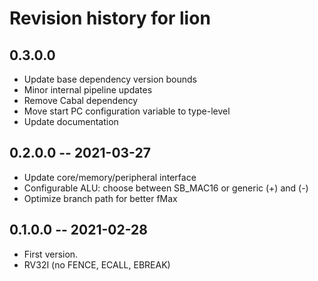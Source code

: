 # Revision history for lion

## 0.3.0.0

* Update base dependency version bounds
* Minor internal pipeline updates
* Remove Cabal dependency
* Move start PC configuration variable to type-level
* Update documentation

## 0.2.0.0 -- 2021-03-27

* Update core/memory/peripheral interface
* Configurable ALU: choose between SB_MAC16 or generic (+) and (-)
* Optimize branch path for better fMax

## 0.1.0.0 -- 2021-02-28

* First version.
* RV32I (no FENCE, ECALL, EBREAK)
